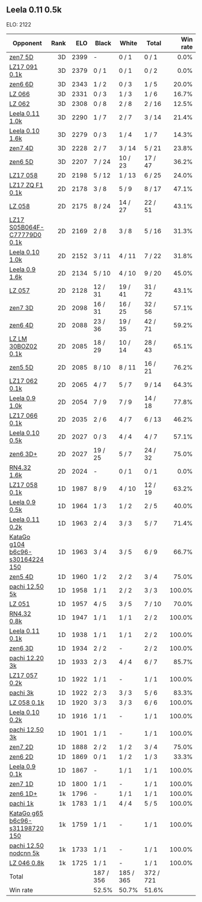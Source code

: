 ## Leela 0.11 0.5k ##

ELO: 2122

Opponent | Rank | ELO | Black | White | Total | Win rate
---------|-----:|----:|-------|-------|-------|-------:
[zen7 5D](zen7%205D.md) | 3D | 2399 | - | 0 / 1 | 0 / 1 | 0.0%
[LZ17 091 0.1k](LZ17%20091%200.1k.md) | 3D | 2379 | 0 / 1 | 0 / 1 | 0 / 2 | 0.0%
[zen6 6D](zen6%206D.md) | 3D | 2343 | 1 / 2 | 0 / 3 | 1 / 5 | 20.0%
[LZ 066](LZ%20066.md) | 3D | 2331 | 0 / 3 | 1 / 3 | 1 / 6 | 16.7%
[LZ 062](LZ%20062.md) | 3D | 2308 | 0 / 8 | 2 / 8 | 2 / 16 | 12.5%
[Leela 0.11 1.0k](Leela%200.11%201.0k.md) | 3D | 2290 | 1 / 7 | 2 / 7 | 3 / 14 | 21.4%
[Leela 0.10 1.6k](Leela%200.10%201.6k.md) | 3D | 2279 | 0 / 3 | 1 / 4 | 1 / 7 | 14.3%
[zen7 4D](zen7%204D.md) | 3D | 2228 | 2 / 7 | 3 / 14 | 5 / 21 | 23.8%
[zen6 5D](zen6%205D.md) | 3D | 2207 | 7 / 24 | 10 / 23 | 17 / 47 | 36.2%
[LZ17 058](LZ17%20058.md) | 2D | 2198 | 5 / 12 | 1 / 13 | 6 / 25 | 24.0%
[LZ17 ZQ F1 0.1k](LZ17%20ZQ%20F1%200.1k.md) | 2D | 2178 | 3 / 8 | 5 / 9 | 8 / 17 | 47.1%
[LZ 058](LZ%20058.md) | 2D | 2175 | 8 / 24 | 14 / 27 | 22 / 51 | 43.1%
[LZ17 S05B064F-C77779D0 0.1k](LZ17%20S05B064F-C77779D0%200.1k.md) | 2D | 2169 | 2 / 8 | 3 / 8 | 5 / 16 | 31.3%
[Leela 0.10 1.0k](Leela%200.10%201.0k.md) | 2D | 2152 | 3 / 11 | 4 / 11 | 7 / 22 | 31.8%
[Leela 0.9 1.6k](Leela%200.9%201.6k.md) | 2D | 2134 | 5 / 10 | 4 / 10 | 9 / 20 | 45.0%
[LZ 057](LZ%20057.md) | 2D | 2128 | 12 / 31 | 19 / 41 | 31 / 72 | 43.1%
[zen7 3D](zen7%203D.md) | 2D | 2098 | 16 / 31 | 16 / 25 | 32 / 56 | 57.1%
[zen6 4D](zen6%204D.md) | 2D | 2088 | 23 / 36 | 19 / 35 | 42 / 71 | 59.2%
[LZ LM 30BOZ02 0.1k](LZ%20LM%2030BOZ02%200.1k.md) | 2D | 2085 | 18 / 29 | 10 / 14 | 28 / 43 | 65.1%
[zen5 5D](zen5%205D.md) | 2D | 2085 | 8 / 10 | 8 / 11 | 16 / 21 | 76.2%
[LZ17 062 0.1k](LZ17%20062%200.1k.md) | 2D | 2065 | 4 / 7 | 5 / 7 | 9 / 14 | 64.3%
[Leela 0.9 1.0k](Leela%200.9%201.0k.md) | 2D | 2054 | 7 / 9 | 7 / 9 | 14 / 18 | 77.8%
[LZ17 066 0.1k](LZ17%20066%200.1k.md) | 2D | 2035 | 2 / 6 | 4 / 7 | 6 / 13 | 46.2%
[Leela 0.10 0.5k](Leela%200.10%200.5k.md) | 2D | 2027 | 0 / 3 | 4 / 4 | 4 / 7 | 57.1%
[zen6 3D+](zen6%203D+.md) | 2D | 2027 | 19 / 25 | 5 / 7 | 24 / 32 | 75.0%
[RN4.32 1.6k](RN4.32%201.6k.md) | 2D | 2024 | - | 0 / 1 | 0 / 1 | 0.0%
[LZ17 058 0.1k](LZ17%20058%200.1k.md) | 1D | 1987 | 8 / 9 | 4 / 10 | 12 / 19 | 63.2%
[Leela 0.9 0.5k](Leela%200.9%200.5k.md) | 1D | 1964 | 1 / 3 | 1 / 2 | 2 / 5 | 40.0%
[Leela 0.11 0.2k](Leela%200.11%200.2k.md) | 1D | 1963 | 2 / 4 | 3 / 3 | 5 / 7 | 71.4%
[KataGo g104 b6c96-s30164224 150](KataGo%20g104%20b6c96-s30164224%20150.md) | 1D | 1963 | 3 / 4 | 3 / 5 | 6 / 9 | 66.7%
[zen5 4D](zen5%204D.md) | 1D | 1960 | 1 / 2 | 2 / 2 | 3 / 4 | 75.0%
[pachi 12.50 5k](pachi%2012.50%205k.md) | 1D | 1958 | 1 / 1 | 2 / 2 | 3 / 3 | 100.0%
[LZ 051](LZ%20051.md) | 1D | 1957 | 4 / 5 | 3 / 5 | 7 / 10 | 70.0%
[RN4.32 0.8k](RN4.32%200.8k.md) | 1D | 1947 | 1 / 1 | 1 / 1 | 2 / 2 | 100.0%
[Leela 0.11 0.1k](Leela%200.11%200.1k.md) | 1D | 1938 | 1 / 1 | 1 / 1 | 2 / 2 | 100.0%
[zen6 3D](zen6%203D.md) | 1D | 1934 | 2 / 2 | - | 2 / 2 | 100.0%
[pachi 12.20 3k](pachi%2012.20%203k.md) | 1D | 1933 | 2 / 3 | 4 / 4 | 6 / 7 | 85.7%
[LZ17 057 0.2k](LZ17%20057%200.2k.md) | 1D | 1922 | 1 / 1 | - | 1 / 1 | 100.0%
[pachi 3k](pachi%203k.md) | 1D | 1922 | 2 / 3 | 3 / 3 | 5 / 6 | 83.3%
[LZ 058 0.1k](LZ%20058%200.1k.md) | 1D | 1920 | 3 / 3 | 3 / 3 | 6 / 6 | 100.0%
[Leela 0.10 0.2k](Leela%200.10%200.2k.md) | 1D | 1916 | 1 / 1 | - | 1 / 1 | 100.0%
[pachi 12.50 3k](pachi%2012.50%203k.md) | 1D | 1901 | 1 / 1 | - | 1 / 1 | 100.0%
[zen7 2D](zen7%202D.md) | 1D | 1888 | 2 / 2 | 1 / 2 | 3 / 4 | 75.0%
[zen6 2D](zen6%202D.md) | 1D | 1869 | 0 / 1 | 1 / 2 | 1 / 3 | 33.3%
[Leela 0.9 0.1k](Leela%200.9%200.1k.md) | 1D | 1867 | - | 1 / 1 | 1 / 1 | 100.0%
[zen7 1D](zen7%201D.md) | 1D | 1800 | 1 / 1 | - | 1 / 1 | 100.0%
[zen6 1D+](zen6%201D+.md) | 1k | 1796 | - | 1 / 1 | 1 / 1 | 100.0%
[pachi 1k](pachi%201k.md) | 1k | 1783 | 1 / 1 | 4 / 4 | 5 / 5 | 100.0%
[KataGo g65 b6c96-s31198720 150](KataGo%20g65%20b6c96-s31198720%20150.md) | 1k | 1759 | 1 / 1 | - | 1 / 1 | 100.0%
[pachi 12.50 nodcnn 5k](pachi%2012.50%20nodcnn%205k.md) | 1k | 1733 | 1 / 1 | - | 1 / 1 | 100.0%
[LZ 046 0.8k](LZ%20046%200.8k.md) | 1k | 1725 | 1 / 1 | - | 1 / 1 | 100.0%
Total | | | 187 / 356 | 185 / 365 | 372 / 721 | 
Win rate| | | 52.5% | 50.7% | 51.6% | 
